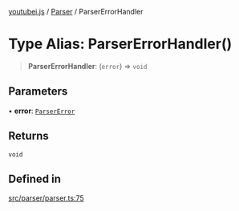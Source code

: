 [youtubei.js](../../../README.md) / [Parser](../README.md) / ParserErrorHandler

# Type Alias: ParserErrorHandler()

> **ParserErrorHandler**: (`error`) => `void`

## Parameters

• **error**: [`ParserError`](ParserError.md)

## Returns

`void`

## Defined in

[src/parser/parser.ts:75](https://github.com/LuanRT/YouTube.js/blob/af92984523f90200a18314b94478a2697c9deab0/src/parser/parser.ts#L75)
